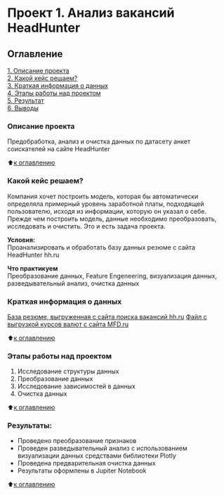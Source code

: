 # Проект 1. Анализ вакансий HeadHunter

## Оглавление  
[1. Описание проекта](https://github.com/Lily-8991/Data_Science1017_0411/tree/main/Project_1/README.md#Описание-проекта)  
[2. Какой кейс решаем?](https://github.com/Lily-8991/Data_Science1017_0411/tree/main/Project_1/README.md#Какой-кейс-решаем)  
[3. Краткая информация о данных](https://github.com/Lily-8991/Data_Science1017_0411/tree/main/project_1/README.md#Краткая-информация-о-данных)  
[4. Этапы работы над проектом](https://github.com/Lily-8991/Data_Science1017_0411/tree/main/project_1/README.md#Этапы-работы-над-проектом)  
[5. Результат](https://github.com/Lily-8991/Data_Science1017_0411/tree/main/project_1/README.md#Результат)    
[6. Выводы](https://github.com/Lily-8991/Data_Science1017_0411/tree/main/project_1/README.md#Выводы) 

### Описание проекта    
Предобработка, анализ и очистка данных по датасету анкет соискателей на сайте HeadHunter

:arrow_up:[к оглавлению](https://github.com/Lily-8991/Data_Science1017_0411/tree/main/Project_1/README.md#Оглавление)


### Какой кейс решаем?  
Компания хочет построить модель, которая бы автоматически определяла примерный уровень заработной платы, подходящей пользователю, исходя из информации, которую он указал о себе. Прежде чем построить модель, данные необходимо преобразовать, исследовать и очистить. Это и есть задача проекта.

**Условия:**  
Проанализировать и обработать базу данных резюме с сайта HeadHunter hh.ru

**Что практикуем**   
Преобразование данных, Feature Engeneering, визуализация данных, разведывательный анализ, очистка данных

### Краткая информация о данных
[База резюме, выгруженная с сайта поиска вакансий hh.ru](https://drive.google.com/file/d/1Kb78mAWYKcYlellTGhIjPI-bCcKbGuTn/view)
[Файл с выгрузкой курсов валют с сайта MFD.ru](https://github.com/Lily-8991/Data_Science1017_0411/tree/main/Project_1/ExchangeRates.csv)

:arrow_up:[к оглавлению](https://github.com/Lily-8991/Data_Science1017_0411/tree/main/Project_1/README.md#Оглавление)

### Этапы работы над проектом  
1) Исследование структуры данных
2) Преобразование данных
3) Исследование зависимостей в данных
4) Очистка данных

:arrow_up:[к оглавлению](https://github.com/Lily-8991/Data_Science1017_0411/tree/main/Project_1/README.md#Оглавление)

### Результаты:  
- Проведено преобразование признаков
- Проведен разведывательный анализ с использованием визуализации данных средствами библиотеки Plotly
- Проведена предварительная очистка данных
- Результаты оформлены в Jupiter Notebook

:arrow_up:[к оглавлению](https://github.com/Lily-8991/Data_Science1017_0411/tree/main/Project_1/README.md#Оглавление)


